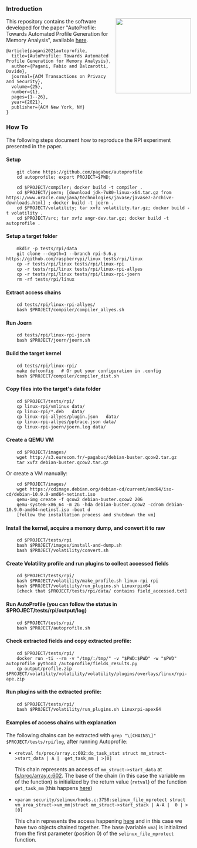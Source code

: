 ### Introduction
<a href="https://pagabuc.me/docs/tops22_autoprofile.pdf"> <img title="" src="https://pagabuc.me/assets/img/autoprofile.jpg" align="right" width="205"></a>
This repository contains the software developed for the paper "AutoProfile: Towards Automated Profile Generation for Memory Analysis", available [here](https://pagabuc.me/docs/tops22_autoprofile.pdf).

```
@article{pagani2021autoprofile,
  title={AutoProfile: Towards Automated Profile Generation for Memory Analysis},
  author={Pagani, Fabio and Balzarotti, Davide},
  journal={ACM Transactions on Privacy and Security},
  volume={25},
  number={1},
  pages={1--26},
  year={2021},
  publisher={ACM New York, NY}
}
```

### How To

The following steps document how to reproduce the RPI experiment presented in the paper.

#### Setup

```
    git clone https://github.com/pagabuc/autoprofile
    cd autoprofile; export PROJECT=$PWD;

    cd $PROJECT/compiler; docker build -t compiler .
    cd $PROJECT/joern; [download jdk-7u80-linux-x64.tar.gz from https://www.oracle.com/java/technologies/javase/javase7-archive-downloads.html] ; docker build -t joern .
    cd $PROJECT/volatility; tar xvfz volatility.tar.gz; docker build -t volatility .
    cd $PROJECT/src; tar xvfz angr-dev.tar.gz; docker build -t autoprofile .
```

#### Setup a target folder

```
    mkdir -p tests/rpi/data
    git clone --depth=1 --branch rpi-5.6.y https://github.com/raspberrypi/linux tests/rpi/linux
    cp -r tests/rpi/linux tests/rpi/linux-rpi
    cp -r tests/rpi/linux tests/rpi/linux-rpi-allyes
    cp -r tests/rpi/linux tests/rpi/linux-rpi-joern
    rm -rf tests/rpi/linux
```

#### Extract access chains

```
    cd tests/rpi/linux-rpi-allyes/
    bash $PROJECT/compiler/compiler_allyes.sh
```

#### Run Joern

```
    cd tests/rpi/linux-rpi-joern
    bash $PROJECT/joern/joern.sh
```

#### Build the target kernel

```
    cd tests/rpi/linux-rpi/
    make defconfig   # Or put your configuration in .config
    bash $PROJECT/compiler/compiler_dist.sh
```


#### Copy files into the target's data folder
```
    cd $PROJECT/tests/rpi/
    cp linux-rpi/vmlinux data/
    cp linux-rpi/*.deb   data/
    cp linux-rpi-allyes/plugin.json   data/
    cp linux-rpi-allyes/pptrace.json data/
    cp linux-rpi-joern/joern.log data/
```

#### Create a QEMU VM

```
    cd $PROJECT/images/
    wget http://s3.eurecom.fr/~pagabuc/debian-buster.qcow2.tar.gz
    tar xvfz debian-buster.qcow2.tar.gz
```

Or create a VM manually:

```
    cd $PROJECT/images/
    wget https://cdimage.debian.org/debian-cd/current/amd64/iso-cd/debian-10.9.0-amd64-netinst.iso
    qemu-img create -f qcow2 debian-buster.qcow2 20G
    qemu-system-x86_64 -m 2G -hda debian-buster.qcow2 -cdrom debian-10.9.0-amd64-netinst.iso -boot d
    [follow the installation process and shutdown the vm]
```

#### Install the kernel, acquire a memory dump, and convert it to raw
```
    cd $PROJECT/tests/rpi
    bash $PROJECT/images/install-and-dump.sh
    bash $PROJECT/volatility/convert.sh
```

#### Create Volatility profile and run plugins to collect accessed fields
```
    cd $PROJECT/tests/rpi/
    bash $PROJECT/volatility/make_profile.sh linux-rpi rpi
    bash $PROJECT/volatility/run_plugins.sh Linuxrpix64
    [check that $PROJECT/tests/rpi/data/ contains field_accessed.txt]
```

#### Run AutoProfile (you can follow the status in $PROJECT/tests/rpi/output/log)
```
    cd $PROJECT/tests/rpi/
    bash $PROJECT/autoprofile.sh
```

#### Check extracted fields and copy extracted profile:
```
    cd $PROJECT/tests/rpi/
    docker run -ti --rm -v "/tmp/:/tmp/" -v "$PWD:$PWD" -w "$PWD" autoprofile python3 /autoprofile/fields_results.py
    cp output/profile.zip $PROJECT/volatility/volatility/volatility/plugins/overlays/linux/rpi-ape.zip
```

#### Run plugins with the extracted profile:
```
    cd $PROJECT/tests/rpi/
    bash $PROJECT/volatility/run_plugins.sh Linuxrpi-apex64
```



#### Examples of access chains with explanation

The following chains can be extracted with `grep "\[CHAINS\]" $PROJECT/tests/rpi/log`, after running Autoprofile:

  - `<retval fs/proc/array.c:602:do_task_stat struct mm_struct->start_data | A |  get_task_mm | >[0]`


    This chain represents an access of `mm_struct->start_data` at [fs/proc/array.c:602](https://elixir.bootlin.com/linux/v5.4.71/source/fs/proc/array.c#L602). The base of the chain (in this case the variable `mm` of the function) is initialized by the return value (`retval`) of the function `get_task_mm` (this happens [here](https://elixir.bootlin.com/linux/v5.4.71/source/fs/proc/array.c#L453))


  - `<param security/selinux/hooks.c:3758:selinux_file_mprotect struct vm_area_struct->vm_mm|struct mm_struct->start_stack | A-A |  0 | >[0]`


    This chain represents the access happening [here](https://elixir.bootlin.com/linux/v5.4.71/source/security/selinux/hooks.c#L3739) and in this case we have two objects chained together. The base (variable `vma`) is initialized from the first parameter (position 0) of the `selinux_file_mprotect` function.
